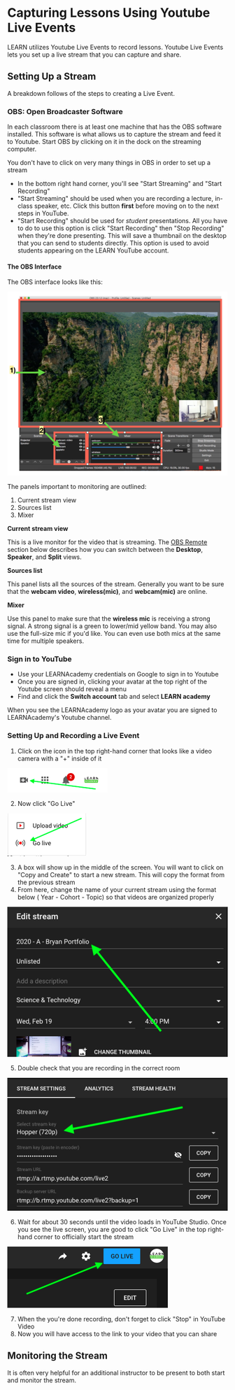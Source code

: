 # Capturing Lessons Using Youtube Live Events

LEARN utilizes Youtube Live Events to record lessons. Youtube Live Events lets you set up a live stream that you can capture and share.

## Setting Up a Stream

A breakdown follows of the steps to creating a Live Event.

### OBS: Open Broadcaster Software

In each classroom there is at least one machine that has the OBS software installed. This software is what allows us to capture the stream and feed it to Youtube. Start OBS by clicking on it in the dock on the streaming computer.

You don't have to click on very many things in OBS in order to set up a stream
- In the bottom right hand corner, you'll see "Start Streaming" and "Start Recording"
- "Start Streaming" should be used when you are recording a lecture, in-class speaker, etc. Click this button **first** before moving on to the next steps in YouTube.
- "Start Recording" should be used for _student_ presentations. All you have to do to use this option is click "Start Recording" then "Stop Recording" when they're done presenting. This will save a thumbnail on the desktop that you can send to students directly. This option is used to avoid students appearing on the LEARN YouTube account.


#### The OBS Interface

The OBS interface looks like this:

![OBS Layout](./assets/obs-ui-layout.png)

The panels important to monitoring are outlined:

1) Current stream view
2) Sources list
3) Mixer

**Current stream view**

This is a live monitor for the video that is streaming. The [OBS Remote](#obs-remote:-controlling-cast) section below describes how you can switch between the **Desktop**, **Speaker**, and **Split** views.

**Sources list**

This panel lists all the sources of the stream. Generally you want to be sure that the **webcam video**, **wireless(mic)**, and **webcam(mic)** are online. 

**Mixer**

Use this panel to make sure that the **wireless mic** is receiving a strong signal. A strong signal is a green to lower/mid yellow band. You may also use the full-size mic if you'd like. You can even use both mics at the same time for multiple speakers.

### Sign in to YouTube

- Use your LEARNAcademy credentials on Google to sign in to Youtube
- Once you are signed in, clicking your avatar at the top right of the Youtube screen should reveal a menu
- Find and click the  **Switch account** tab and select **LEARN academy**

When you see the LEARNAcademy logo as your avatar you are signed to LEARNAcademy's Youtube channel.

### Setting Up and Recording a Live Event

1) Click on the icon in the top right-hand corner that looks like a video camera with a "+" inside of it

![Getting to Youtube Studio1](./assets/record_icon.png)

2) Now click "Go Live"

![Getting to Youtube Studio2](./assets/go_live1.png)

3) A box will show up in the middle of the screen. You will want to click on "Copy and Create" to start a new stream. This will copy the format from the previous stream
4) From here, change the name of your current stream using the format below ( Year - Cohort - Topic) so that videos are organized properly

![Set up Stream Name](./assets/change_name.png)

5) Double check that you are recording in the correct room

![Set up Stream Room](./assets/set_room.png)

6) Wait for about 30 seconds until the video loads in YouTube Studio. Once you see the live screen, you are good to click "Go Live" in the top right-hand corner to officially start the stream

![Start Streaming](./assets/go_live2.png)

7) When the you're done recording, don't forget to click "Stop" in YouTube Video
8) Now you will have access to the link to your video that you can share

## Monitoring the Stream

It is often very helpful for an additional instructor to be present to both start and monitor the stream.

